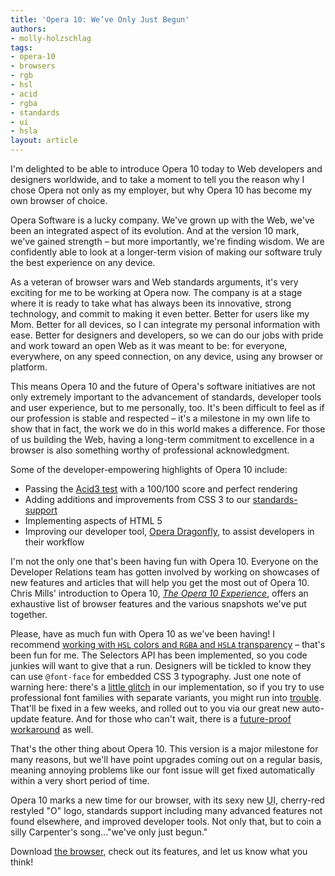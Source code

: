 ```yaml
---
title: 'Opera 10: We’ve Only Just Begun'
authors:
- molly-holzschlag
tags:
- opera-10
- browsers
- rgb
- hsl
- acid
- rgba
- standards
- ui
- hsla
layout: article
---
```

<p>I&#39;m delighted to be able to introduce Opera 10 today to Web developers and designers worldwide, and to take a moment to tell you the reason why I chose Opera not only as my employer, but why Opera 10 has become my own browser of choice.</p>

<p>Opera Software is a lucky company. We&#39;ve grown up with the Web, we&#39;ve been an integrated aspect of its evolution. And at the version 10 mark, we&#39;ve gained strength – but more importantly, we&#39;re finding wisdom. We are confidently able to look at a longer-term vision of making our software truly the best experience on any device.</p>

<p>As a veteran of browser wars and Web standards arguments, it&#39;s very exciting for me to be working at Opera now. The company is at a stage where it is ready to take what has always been its innovative, strong technology, and commit to making it even better. Better for users like my Mom. Better for all devices, so I can integrate my personal information with ease. Better for designers and developers, so we can do our jobs with pride and work toward an open Web as it was meant to be: for everyone, everywhere, on any speed connection, on any device, using any browser or platform.</p>

<p>This means Opera 10 and the future of Opera&#39;s software initiatives are not only extremely important to the advancement of standards, developer tools and user experience, but to me personally, too. It&#39;s been difficult to feel as if our profession is stable and respected – it&#39;s a milestone in my own life to show that in fact, the work we do in this world makes a difference. For those of us building the Web, having a long-term commitment to excellence in a browser is also something worthy of professional acknowledgment.</p>

<p>Some of the developer-empowering highlights of Opera 10 include:</p>

<ul>
<li>Passing the <a href="http://acid3.acidtests.org/">Acid3 test</a> with a 100/100 score and perfect rendering</li>
<li>Adding additions and improvements from CSS 3 to our <a href="http://www.opera.com/docs/specs/presto22/" target="_blank">standards-support</a></li>
<li>Implementing aspects of HTML 5</li>
<li>Improving our developer tool, <a href="http://www.opera.com/dragonfly/">Opera Dragonfly</a>, to assist developers in their workflow</li>
</ul>

<p>I&#39;m not the only one that&#39;s been having fun with Opera 10. Everyone on the Developer Relations team has gotten involved by working on showcases of new features and articles that will help you get the most out of Opera 10. Chris Mills&#39; introduction to Opera 10, <a href="http://dev.opera.com/articles/view/the-opera-10-experience/"><cite>The Opera 10 Experience</cite></a>, offers an exhaustive list of browser features and the various snapshots we&#39;ve put together. </p>

<p>Please, have as much fun with Opera 10 as we&#39;ve been having! I recommend <a href="http://dev.opera.com/articles/view/color-in-opera-10-hsl-rgb-and-alpha-transparency/" target="_blank">working with <code><abbr title="Hue, Saturation, Lightness">HSL</abbr></code> colors and <code><abbr title="Red, Green, Blue, alpha">RGBA</abbr></code> and <code><abbr title="Hue, Saturation, Lightness, alpha">HSLA</abbr></code> transparency</a>  – that&#39;s been fun for me. The Selectors API has been implemented, so you code junkies will want to give that a run. Designers will be tickled to know they can use <code>@font-face</code> for embedded CSS 3 typography. Just one note of warning here: there&#39;s a <a href="http://dev.opera.com/articles/view/the-opera-10-experience/#webfontsissue">little glitch</a> in our implementation, so if you try to use professional font families with separate variants, you might run into <a href="/blog/opera-10-weve-only-just-begun/webfonts-problem.html">trouble</a>. That&#39;ll be fixed in a few weeks, and rolled out to you via our great new auto-update feature. And for those who can&#39;t wait, there is a <a href="/blog/opera-10-weve-only-just-begun/webfonts-workaround.html">future-proof workaround</a> as well.</p>

<p>That&#39;s the other thing about Opera 10. This version is a major milestone for many reasons, but we&#39;ll have point upgrades coming out on a regular basis, meaning annoying problems like our font issue will get fixed automatically within a very short period of time.</p>

<p>Opera 10 marks a new time for our browser, with its sexy new <abbr title="User Interface">UI</abbr>, cherry-red restyled &quot;O&quot; logo, standards support including many advanced features not found elsewhere, and improved developer tools. Not only that, but to coin a silly Carpenter&#39;s song...&quot;we&#39;ve only just begun.&quot;</p>

<p>Download <a href="http://www.opera.com/browser" target="_blank">the browser</a>, check out its features, and let us know what you think!</p>
